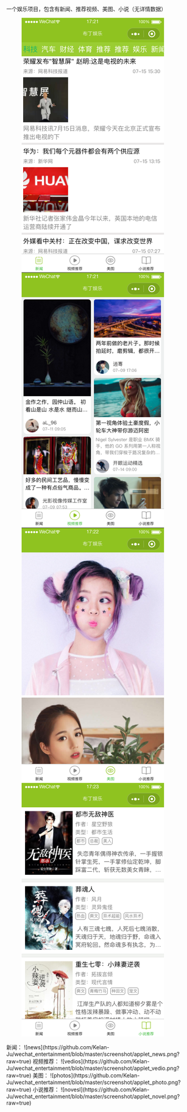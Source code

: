 一个娱乐项目，包含有新闻、推荐视频、美图、小说（无详情数据）
<figure class="third">
    <img src="https://github.com/Kelan-Ju/wechat_entertainment/blob/master/screenshot/applet_news.png?raw=true"/><img src="https://github.com/Kelan-Ju/wechat_entertainment/blob/master/screenshot/applet_vedio.png?raw=true"/><img src="https://github.com/Kelan-Ju/wechat_entertainment/blob/master/screenshot/applet_photo.png?raw=true"/><img src="https://github.com/Kelan-Ju/wechat_entertainment/blob/master/screenshot/applet_novel.png?raw=true"/>
</figure>
新闻：
![news](https://github.com/Kelan-Ju/wechat_entertainment/blob/master/screenshot/applet_news.png?raw=true)
视频推荐：
![vedios](https://github.com/Kelan-Ju/wechat_entertainment/blob/master/screenshot/applet_vedio.png?raw=true)
美图：
![photos](https://github.com/Kelan-Ju/wechat_entertainment/blob/master/screenshot/applet_photo.png?raw=true)
小说推荐：
![novesl](https://github.com/Kelan-Ju/wechat_entertainment/blob/master/screenshot/applet_novel.png?raw=true)
